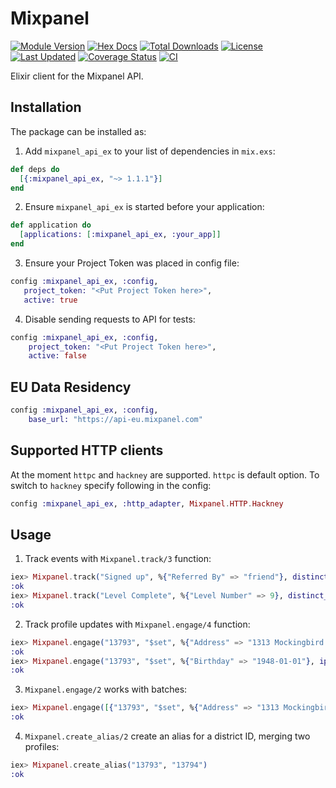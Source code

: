 # Mixpanel

[![Module Version](https://img.shields.io/hexpm/v/mixpanel_api_ex.svg)](https://hex.pm/packages/mixpanel_api_ex)
[![Hex Docs](https://img.shields.io/badge/hex-docs-lightgreen.svg)](https://hexdocs.pm/mixpanel_api_ex/)
[![Total Downloads](https://img.shields.io/hexpm/dt/mixpanel_api_ex.svg)](https://hex.pm/packages/mixpanel_api_ex)
[![License](https://img.shields.io/hexpm/l/mixpanel_api_ex.svg)](https://github.com/asakura/mixpanel_api_ex/blob/master/LICENSE)
[![Last Updated](https://img.shields.io/github/last-commit/asakura/mixpanel_api_ex.svg)](https://github.com/asakura/mixpanel_api_ex/commits/master)
[![Coverage Status](https://coveralls.io/repos/github/asakura/mixpanel_api_ex/badge.svg?branch=master)](https://coveralls.io/github/asakura/mixpanel_api_ex?branch=master)
[![CI](https://github.com/asakura/mixpanel_api_ex/actions/workflows/elixir.yml/badge.svg)](https://github.com/asakura/mixpanel_api_ex/actions)

Elixir client for the Mixpanel API.

## Installation

The package can be installed as:

  1. Add `mixpanel_api_ex` to your list of dependencies in `mix.exs`:

  ```elixir
  def deps do
    [{:mixpanel_api_ex, "~> 1.1.1"}]
  end
  ```

  2. Ensure `mixpanel_api_ex` is started before your application:

  ```elixir
  def application do
    [applications: [:mixpanel_api_ex, :your_app]]
  end
  ```

  3. Ensure your Project Token was placed in config file:
  ```elixir
  config :mixpanel_api_ex, :config,
     project_token: "<Put Project Token here>",
     active: true
  ```

  4. Disable sending requests to API for tests:
  ```elixir
  config :mixpanel_api_ex, :config,
      project_token: "<Put Project Token here>",
      active: false
  ```

## EU Data Residency

  ```elixir
  config :mixpanel_api_ex, :config,
      base_url: "https://api-eu.mixpanel.com"
  ```

## Supported HTTP clients

  At the moment `httpc` and `hackney` are supported. `httpc` is default option. To switch to `hackney` specify following in the config:
  ```elixir
  config :mixpanel_api_ex, :http_adapter, Mixpanel.HTTP.Hackney
  ```

## Usage

  1. Track events with `Mixpanel.track/3` function:

  ```elixir
  iex> Mixpanel.track("Signed up", %{"Referred By" => "friend"}, distinct_id: "13793")
  :ok
  iex> Mixpanel.track("Level Complete", %{"Level Number" => 9}, distinct_id: "13793", time: 1358208000, ip: "203.0.113.9")
  :ok
  ```

  2. Track profile updates with `Mixpanel.engage/4` function:

  ```elixir
  iex> Mixpanel.engage("13793", "$set", %{"Address" => "1313 Mockingbird Lane"}, ip: "123.123.123.123")
  :ok
  iex> Mixpanel.engage("13793", "$set", %{"Birthday" => "1948-01-01"}, ip: "123.123.123.123")
  :ok
  ```

  3. `Mixpanel.engage/2` works with batches:

  ```elixir
  iex> Mixpanel.engage([{"13793", "$set", %{"Address" => "1313 Mockingbird Lane"}}, {"13793", "$set", %{"Birthday" => "1948-01-01"}}], ip: "123.123.123.123")
  :ok
  ```

  4. `Mixpanel.create_alias/2` create an alias for a district ID, merging two profiles:

  ```elixir
  iex> Mixpanel.create_alias("13793", "13794")
  :ok
  ```
